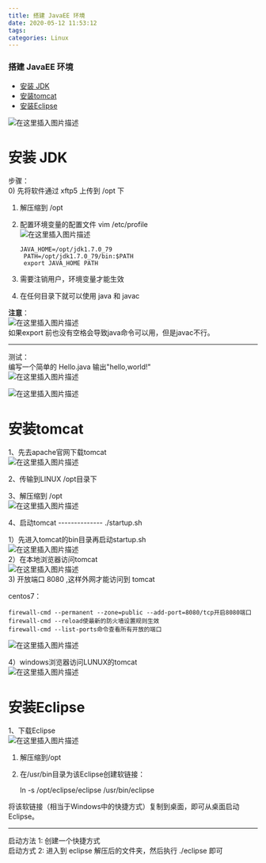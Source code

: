 ```yaml
---
title: 搭建 JavaEE 环境
date: 2020-05-12 11:53:12
tags: 
categories: Linux
---
```


<!--more-->

### 搭建 JavaEE 环境

- [安装 JDK](#_JDK_3)
- [安装tomcat](#tomcat_29)
- [安装Eclipse](#Eclipse_59)

  
![在这里插入图片描述](https://img-blog.csdnimg.cn/20200512110454537.png?x-oss-process=image/watermark,type_ZmFuZ3poZW5naGVpdGk,shadow_10,text_aHR0cHM6Ly9ibG9nLmNzZG4ubmV0L3FxXzIxMDQwNTU5,size_16,color_FFFFFF,t_70)

# 安装 JDK

步骤：  
0\) 先将软件通过 xftp5 上传到 /opt 下

1.  解压缩到 /opt

2.  配置环境变量的配置文件 vim /etc/profile  
    ![在这里插入图片描述](https://img-blog.csdnimg.cn/20200512110604223.png)

    ```
	JAVA_HOME=/opt/jdk1.7.0_79
	 PATH=/opt/jdk1.7.0_79/bin:$PATH 
	 export JAVA_HOME PATH
    ```

3.  需要注销用户，环境变量才能生效

4.  在任何目录下就可以使用 java 和 javac

**注意**：  
![在这里插入图片描述](https://img-blog.csdnimg.cn/20200512114551643.png)  
如果export 前也没有空格会导致java命令可以用，但是javac不行。

---

测试：  
编写一个简单的 Hello.java 输出"hello,world\!"  
![在这里插入图片描述](https://img-blog.csdnimg.cn/20200512115259943.png)

![在这里插入图片描述](https://img-blog.csdnimg.cn/20200512115307475.png)

# 安装tomcat

1、先去apache官网下载tomcat  
![在这里插入图片描述](https://img-blog.csdnimg.cn/20200513112719754.png?x-oss-process=image/watermark,type_ZmFuZ3poZW5naGVpdGk,shadow_10,text_aHR0cHM6Ly9ibG9nLmNzZG4ubmV0L3FxXzIxMDQwNTU5,size_16,color_FFFFFF,t_70)

2、传输到LINUX /opt目录下

3、解压缩到 /opt  
![在这里插入图片描述](https://img-blog.csdnimg.cn/20200513112841483.png)

4、启动tomcat \-------------- ./startup.sh

1）先进入tomcat的bin目录再启动startup.sh  
![在这里插入图片描述](https://img-blog.csdnimg.cn/20200513114454696.png?x-oss-process=image/watermark,type_ZmFuZ3poZW5naGVpdGk,shadow_10,text_aHR0cHM6Ly9ibG9nLmNzZG4ubmV0L3FxXzIxMDQwNTU5,size_16,color_FFFFFF,t_70)  
2）在本地浏览器访问tomcat  
![在这里插入图片描述](https://img-blog.csdnimg.cn/20200513114519345.png?x-oss-process=image/watermark,type_ZmFuZ3poZW5naGVpdGk,shadow_10,text_aHR0cHM6Ly9ibG9nLmNzZG4ubmV0L3FxXzIxMDQwNTU5,size_16,color_FFFFFF,t_70)  
3\) 开放端口 8080 ,这样外网才能访问到 tomcat

centos7：

```
firewall-cmd --permanent --zone=public --add-port=8080/tcp开启8080端口
firewall-cmd --reload使最新的防火墙设置规则生效
firewall-cmd --list-ports命令查看所有开放的端口	
```

![在这里插入图片描述](https://img-blog.csdnimg.cn/20200513114829652.png)

4）windows浏览器访问LUNUX的tomcat  
![在这里插入图片描述](https://img-blog.csdnimg.cn/20200513115218531.png?x-oss-process=image/watermark,type_ZmFuZ3poZW5naGVpdGk,shadow_10,text_aHR0cHM6Ly9ibG9nLmNzZG4ubmV0L3FxXzIxMDQwNTU5,size_16,color_FFFFFF,t_70)

# 安装Eclipse

1、下载Eclipse  
![在这里插入图片描述](https://img-blog.csdnimg.cn/20200514161440404.png?x-oss-process=image/watermark,type_ZmFuZ3poZW5naGVpdGk,shadow_10,text_aHR0cHM6Ly9ibG9nLmNzZG4ubmV0L3FxXzIxMDQwNTU5,size_16,color_FFFFFF,t_70)

1.  解压缩到/opt

2.  在/usr/bin目录为该Eclipse创建软链接：

    ln \-s /opt/eclipse/eclipse /usr/bin/eclipse

将该软链接（相当于Windows中的快捷方式）复制到桌面，即可从桌面启动Eclipse。

---

启动方法 1: 创建一个快捷方式  
启动方式 2: 进入到 eclipse 解压后的文件夹，然后执行 ./eclipse 即可